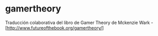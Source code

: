 gamertheory
===========

Traducción colaborativa del libro de Gamer Theory de Mckenzie Wark - [http://www.futureofthebook.org/gamertheory/]